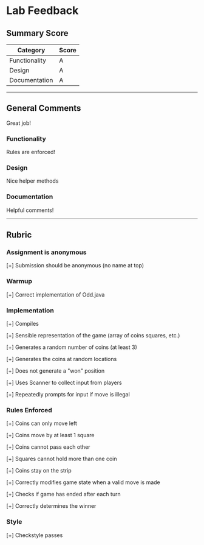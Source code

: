 # Lab Feedback

## Summary Score

| Category       | Score |
| -------------- | ----- |
| Functionality  |    A  |
| Design         |    A  |
| Documentation  |    A  |

---

## General Comments
Great job!

### Functionality
Rules are enforced!

### Design
Nice helper methods 

### Documentation
Helpful comments!

---

## Rubric

### Assignment is anonymous
[+] Submission should be anonymous (no name at top)

### Warmup
[+] Correct implementation of Odd.java

### Implementation
[+] Compiles

[+] Sensible representation of the game (array of coins squares, etc.)

[+] Generates a random number of coins (at least 3)

[+] Generates the coins at random locations

[+] Does not generate a "won" position

[+] Uses Scanner to collect input from players

[+] Repeatedly prompts for input if move is illegal

### Rules Enforced
[+] Coins can only move left

[+] Coins move by at least 1 square

[+] Coins cannot pass each other

[+] Squares cannot hold more than one coin

[+] Coins stay on the strip

[+] Correctly modifies game state when a valid move is made

[+] Checks if game has ended after each turn

[+] Correctly determines the winner

### Style
[+] Checkstyle passes

